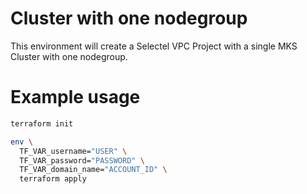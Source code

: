 # Cluster with one nodegroup

This environment will create a Selectel VPC Project with a single MKS Cluster with one nodegroup.

# Example usage

```sh
terraform init

env \
  TF_VAR_username="USER" \
  TF_VAR_password="PASSWORD" \
  TF_VAR_domain_name="ACCOUNT_ID" \
  terraform apply
```
